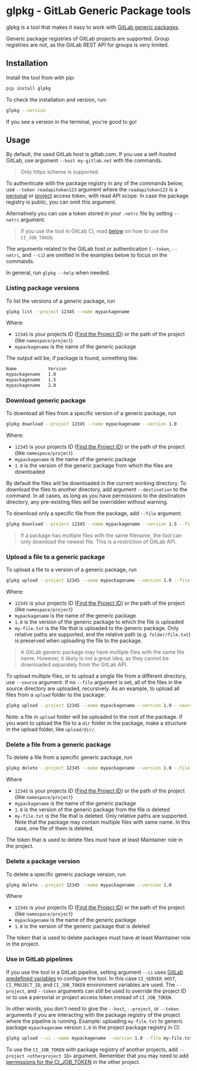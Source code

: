 # glpkg - GitLab Generic Package tools 

glpkg is a tool that makes it easy to work with [GitLab generic packages](https://docs.gitlab.com/user/packages/generic_packages/).

Generic package registries of GitLab projects are supported. Group registries are not, as the GitLab REST API for groups is very limited.

## Installation

Install the tool from with pip:

```bash
pip install glpkg
```

To check the installation and version,  run:

```bash
glpkg --version
```

If you see a version in the terminal, you're good to go!

## Usage

By default, the used GitLab host is gitlab.com. If you use a self-hosted GitLab, use argument `--host my-gitlab.net` with the commands.

> Only https scheme is supported.

To authenticate with the package registry in any of the commands below, use `--token readapitoken123` argument where the `readapitoken123` is a [personal](https://docs.gitlab.com/user/profile/personal_access_tokens/#create-a-personal-access-token) or [project](https://docs.gitlab.com/user/project/settings/project_access_tokens/#create-a-project-access-token) access token, with read API scope. In case the package registry is public, you can omit this argument.

Alternatively you can use a token stored in your `.netrc` file by setting `--netrc` argument.

> If you use the tool in GitLab CI, read [below](#Use-in-GitLab-pipelines) on how to use the `CI_JOB_TOKEN`.

The arguments related to the GitLab host or authentication (`--token`, `--netrc`, and `--ci`) are omitted in the examples below to focus on the commands.

In general, run `glpkg --help` when needed.

### Listing package versions

To list the versions of a generic package, run

```bash
glpkg list --project 12345 --name mypackagename
```

Where:
- `12345` is your projects ID ([Find the Project ID](https://docs.gitlab.com/user/project/working_with_projects/#find-the-project-id)) or the path of the project (like `namespace/project`)
- `mypackagename` is the name of the generic package

The output will be, if package is found, something like:

```bash
Name            Version
mypackagename   1.0
mypackagename   1.5
mypackagename   2.0
```

### Download generic package

To download all files from a specific version of a generic package, run

```bash
glpkg download --project 12345 --name mypackagename --version 1.0
```

Where:
- `12345` is your projects ID ([Find the Project ID](https://docs.gitlab.com/user/project/working_with_projects/#find-the-project-id)) or the path of the project (like `namespace/project`)
- `mypackagename` is the name of the generic package
- `1.0` is the version of the generic package from which the files are downloaded

By default the files will be downloaded in the current working directory. To download the files to another directory, add argument `--destination` to the command. In all cases, as long as you have permissions to the destination directory, any pre-existing files will be overridden without warning.

To download only a specific file from the package, add `--file` argument.

```bash
glpkg download --project 12345 --name mypackagename --version 1.5 --file the_only_one --destination /temp
```

> If a package has multiple files with the same filename, the tool can only download the newest file. This is a restriction of GitLab API.

### Upload a file to a generic package

To upload a file to a version of a generic package, run

```bash
glpkg upload --project 12345 --name mypackagename --version 1.0 --file my-file.txt
```

Where:
- `12345` is your projects ID ([Find the Project ID](https://docs.gitlab.com/user/project/working_with_projects/#find-the-project-id)) or the path of the project (like `namespace/project`)
- `mypackagename` is the name of the generic package
- `1.0` is the version of the generic package to which the file is uploaded
- `my-file.txt` is the file that is uploaded to the generic package. Only relative paths are supported, and the relative path (e.g. `folder/file.txt`) is preserved when uploading the file to the package.

> A GitLab generic package may have multiple files with the same file name. However, it likely is not a great idea, as they cannot be downloaded separately from the GitLab API.

To upload multiple files, or to upload a single file from a different directory, use `--source` argument. If no `--file` argument is set, all of the files in the source directory are uploaded, recursively. As an example, to upload all files from a `upload` folder to the package:

```bash
glpkg upload --project 12345 --name mypackagename --version 1.0 --source upload
```

Note: a file in `upload` folder will be uploaded to the root of the package. If you want to upload the file to a `dir` folder in the package, make a structure in the upload folder, like `upload/dir/`.

### Delete a file from a generic package

To delete a file from a specific generic package, run

```bash
glpkg delete --project 12345 --name mypackagename --version 1.0 --file my-file.txt
```

Where
- `12345` is your projects ID ([Find the Project ID](https://docs.gitlab.com/user/project/working_with_projects/#find-the-project-id)) or the path of the project (like `namespace/project`)
- `mypackagename` is the name of the generic package
- `1.0` is the version of the generic package from the file is deleted
- `my-file.txt` is the file that is deleted. Only relative paths are supported. Note that the package may contain multiple files with same name. In this case, one file of them is deleted.

The token that is used to delete files must have at least Maintainer role in the project.

### Delete a package version

To delete a specific generic package version, run

```bash
glpkg delete --project 12345 --name mypackagename --version 1.0
```

Where
- `12345` is your projects ID ([Find the Project ID](https://docs.gitlab.com/user/project/working_with_projects/#find-the-project-id)) or the path of the project (like `namespace/project`)
- `mypackagename` is the name of the generic package
- `1.0` is the version of the generic package that is deleted

The token that is used to delete packages must have at least Maintainer role in the project.

### Use in GitLab pipelines

If you use the tool in a GitLab pipeline, setting argument `--ci` uses [GitLab predefined variables](https://docs.gitlab.com/ci/variables/predefined_variables/) to configure the tool. In this case `CI_SERVER_HOST`, `CI_PROJECT_ID`, and `CI_JOB_TOKEN` environment variables are used. The `--project`, and `--token` arguments can still be used to override the project ID or to use a personal or project access token instead of `CI_JOB_TOKEN`.

In other words, you don't need to give the `--host`, `--project`, or `--token` arguments if you are interacting with the package registry of the project where the pipeline is running. Example: uploading `my-file.txt` to generic package `mypackagename` version `1.0` in the project package registry in CI:

```bash
glpkg upload --ci --name mypackagename --version 1.0 --file my-file.txt
```

To use the `CI_JOB_TOKEN` with package registry of another projects, add `--project <otherproject ID>` argument. Remember that you may need to add [permissions for the CI_JOB_TOKEN](https://docs.gitlab.com/ci/jobs/ci_job_token/#control-job-token-access-to-your-project) in the other project.
